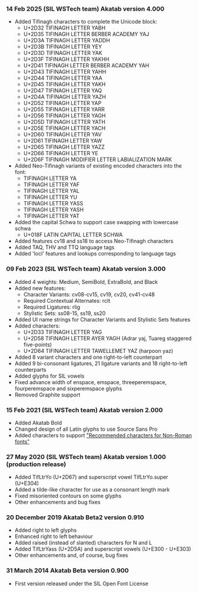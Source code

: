 
### 14 Feb 2025	(SIL WSTech team) Akatab version 4.000
- Added Tifinagh characters to complete the Unicode block: 
    - U+2D32 TIFINAGH LETTER YABH
    - U+2D35 TIFINAGH LETTER BERBER ACADEMY YAJ
    - U+2D3A TIFINAGH LETTER YADDH
    - U+2D3B TIFINAGH LETTER YEY
    - U+2D3D TIFINAGH LETTER YAK
    - U+2D3F TIFINAGH LETTER YAKHH
    - U+2D41 TIFINAGH LETTER BERBER ACADEMY YAH
    - U+2D43 TIFINAGH LETTER YAHH
    - U+2D44 TIFINAGH LETTER YAA
    - U+2D45 TIFINAGH LETTER YAKH
    - U+2D47 TIFINAGH LETTER YAQ
    - U+2D4A TIFINAGH LETTER YAZH
    - U+2D52 TIFINAGH LETTER YAP
    - U+2D55 TIFINAGH LETTER YARR
    - U+2D56 TIFINAGH LETTER YAGH
    - U+2D5D TIFINAGH LETTER YATH
    - U+2D5E TIFINAGH LETTER YACH
    - U+2D60 TIFINAGH LETTER YAV
    - U+2D61 TIFINAGH LETTER YAW
    - U+2D65 TIFINAGH LETTER YAZZ
    - U+2D66 TIFINAGH LETTER YE
    - U+2D6F TIFINAGH MODIFIER LETTER LABIALIZATION MARK
- Added Neo-Tifinagh variants of existing encoded characters into the font: 
    - TIFINAGH LETTER YA
    - TIFINAGH LETTER YAF
    - TIFINAGH LETTER YAL
    - TIFINAGH LETTER YU
    - TIFINAGH LETTER YASS
    - TIFINAGH LETTER YASH
    - TIFINAGH LETTER YAT 
 - Added the capital Schwa to support case swapping with lowercase schwa
    - U+018F LATIN CAPITAL LETTER SCHWA
- Added features cv18 and ss18 to access Neo-Tifinagh characters
- Added TAQ, THV and TTQ language tags
- Added 'locl' features and lookups corresponding to language tags

### 09 Feb 2023 (SIL WSTech team) Akatab version 3.000
- Added 4 weights: Medium, SemiBold, ExtraBold, and Black
- Added new features: 
    - Character Variants: cv08-cv15, cv19, cv20, cv41-cv48 
	- Required Contextual Alternates: rclt 
	- Required Ligatures: rlig 
	- Stylistic Sets: ss08-15, ss19, ss20
- Added UI name strings for Character Variants and Stylistic Sets features
- Added characters: 
    - U+2D33 TIFINAGH LETTER YAG
	- U+2D58 TIFINAGH LETTER AYER YAGH (Adrar yaj, Tuareg staggered five-points)
	- U+2D64 TIFINAGH LETTER TAWELLEMET YAZ (harpoon yaz)
- Added 8 variant characters and one right-to-left counterpart
- Added 9 bi-consonant ligatures, 21 ligature variants and 18 right-to-left counterparts
- Added glyphs for SIL vowels
- Fixed advance width of enspace, emspace, threeperemspace, fourperemspace and sixperemspace glyphs
- Removed Graphite support

### 15 Feb 2021 (SIL WSTech team) Akatab version 2.000
- Added Akatab Bold
- Changed design of all Latin glyphs to use Source Sans Pro
- Added characters to support ["Recommended characters for Non-Roman fonts"](https://scriptsource.org/entry/gg5wm9hhd3)

### 27 May 2020 (SIL WSTech team) Akatab version 1.000 (production release)
- Added TifLtrYo (U+2D67) and superscript vowel TifLtrYo.super (U+E304)
- Added a tilde-like character for use as a consonant length mark
- Fixed misoriented contours on some glyphs
- Other enhancements and bug fixes

### 20 December 2019  Akatab Beta2 version 0.910
- Added right to left glyphs
- Enhanced right to left behaviour
- Added raised (instead of slanted) characters for N and L 
- Added TifLtrYass (U+2D5A) and superscript vowels (U+E300 - U+E303)
- Other enhancements and, of course, bug fixes

### 31 March 2014  Akatab Beta version 0.900
- First version released under the SIL Open Font License
